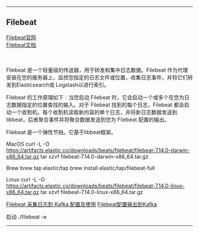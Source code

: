 

---------------------------------------------------------------------------------------------------------------------------------------------------------
## Filebeat

[Filebeat官网](https://www.elastic.co/cn/beats/filebeat)  
[Filebeat文档](https://www.elastic.co/guide/en/beats/filebeat/current/index.html)  
[]()  
[]()  
[]()  


Filebeat 是一个轻量级的传送器，用于转发和集中日志数据。Filebeat 作为代理安装在您的服务器上，监控您指定的日志文件或位置，收集日志事件，并将它们转发到Elasticsearch或 Logstash以进行索引。

Filebeat 的工作原理如下：当您启动 Filebeat 时，它会启动一个或多个在您为日志数据指定的位置查找的输入。对于 Filebeat 找到的每个日志，Filebeat 都会启动一个收割机。每个收割机读取新内容的单个日志，并将新日志数据发送到 libbeat，后者聚合事件并将聚合数据发送到您为 Filebeat 配置的输出。


Filebeat 是一个弹性节拍。它基于libbeat框架。




MacOS
curl -L -O https://artifacts.elastic.co/downloads/beats/filebeat/filebeat-7.14.0-darwin-x86_64.tar.gz
tar xzvf filebeat-7.14.0-darwin-x86_64.tar.gz

Brew
brew tap elastic/tap
brew install elastic/tap/filebeat-full


Linux
curl -L -O https://artifacts.elastic.co/downloads/beats/filebeat/filebeat-7.14.0-linux-x86_64.tar.gz
tar xzvf filebeat-7.14.0-linux-x86_64.tar.gz




[Filebeat 采集日志到 Kafka 配置及使用](https://lihuimintu.github.io/2019/08/05/Filebeat-Kafka/)
[Filebeat配置输出到Kafka](https://www.elastic.co/guide/en/beats/filebeat/current/kafka-output.html)


启动
./filebeat -e

---------------------------------------------------------------------------------------------------------------------------------------------------------





